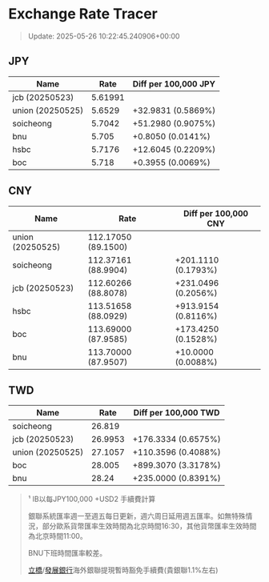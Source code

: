# Exchange Rate Tracer

> Update: 2025-05-26 10:22:45.240906+00:00

## JPY

| Name             |    Rate | Diff per 100,000 JPY   |
|------------------|---------|------------------------|
| jcb (20250523)   | 5.61991 |                        |
| union (20250525) | 5.6529  | +32.9831 (0.5869%)     |
| soicheong        | 5.7042  | +51.2980 (0.9075%)     |
| bnu              | 5.705   | +0.8050 (0.0141%)      |
| hsbc             | 5.7176  | +12.6045 (0.2209%)     |
| boc              | 5.718   | +0.3955 (0.0069%)      |

## CNY

| Name             | Rate                | Diff per 100,000 CNY   |
|------------------|---------------------|------------------------|
| union (20250525) | 112.17050	(89.1500) |                        |
| soicheong        | 112.37161	(88.9904) | +201.1110 (0.1793%)    |
| jcb (20250523)   | 112.60266	(88.8078) | +231.0496 (0.2056%)    |
| hsbc             | 113.51658	(88.0929) | +913.9154 (0.8116%)    |
| boc              | 113.69000	(87.9585) | +173.4250 (0.1528%)    |
| bnu              | 113.70000	(87.9507) | +10.0000 (0.0088%)     |

## TWD

| Name             |    Rate | Diff per 100,000 TWD   |
|------------------|---------|------------------------|
| soicheong        | 26.819  |                        |
| jcb (20250523)   | 26.9953 | +176.3334 (0.6575%)    |
| union (20250525) | 27.1057 | +110.3596 (0.4088%)    |
| boc              | 28.005  | +899.3070 (3.3178%)    |
| bnu              | 28.24   | +235.0000 (0.8391%)    |


> ¹ IB以每JPY100,000 +USD2 手續費計算
>
> 銀聯系統匯率週一至週五每日更新，週六周日延用週五匯率。如無特殊情況，部分歐系貨幣匯率生效時間為北京時間16:30，其他貨幣匯率生效時間為北京時間11:00。
>
> BNU下班時間匯率較差。
>
> [立橋](https://www.wlbank.com.mo/uploads/ueditor/file/20181211/1544536513900230.pdf)/[發展銀行](https://www.mdb.com.mo/Service_Charges_20230728.pdf)海外銀聯提現暫時豁免手續費(貴銀聯1.1%左右)

